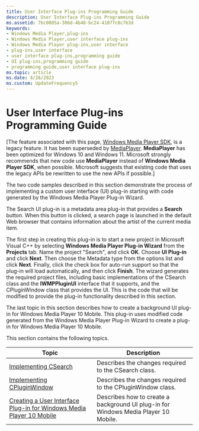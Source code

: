```yaml
---
title: User Interface Plug-ins Programming Guide
description: User Interface Plug-ins Programming Guide
ms.assetid: 7bc0805a-306d-4b48-bc24-41077c8c7b3d
keywords:
- Windows Media Player,plug-ins
- Windows Media Player,user interface plug-ins
- Windows Media Player plug-ins,user interface
- plug-ins,user interface
- user interface plug-ins,programming guide
- UI plug-ins,programming guide
- programming guide,user interface plug-ins
ms.topic: article
ms.date: 4/26/2023
ms.custom: UpdateFrequency5
---
```


# User Interface Plug-ins Programming Guide

\[The feature associated with this page, [Windows Media Player SDK](/windows/win32/wmp/windows-media-player-sdk), is a legacy feature. It has been superseded by [MediaPlayer](/uwp/api/Windows.Media.Playback.MediaPlayer). **MediaPlayer** has been optimized for Windows 10 and Windows 11. Microsoft strongly recommends that new code use **MediaPlayer** instead of **Windows Media Player SDK**, when possible. Microsoft suggests that existing code that uses the legacy APIs be rewritten to use the new APIs if possible.\]

The two code samples described in this section demonstrate the process of implementing a custom user interface (UI) plug-in starting with code generated by the Windows Media Player Plug-in Wizard.

The Search UI plug-in is a metadata area plug-in that provides a **Search** button. When this button is clicked, a search page is launched in the default Web browser that contains information about the artist of the current media item.

The first step in creating this plug-in is to start a new project in Microsoft Visual C++ by selecting **Windows Media Player Plug-in Wizard** from the **Projects** tab. Name the project "Search", and click **OK**. Choose **UI Plug-in** and click **Next**. Then choose the Metadata type from the options list and click **Next**. Finally, click the check box for auto-run support so that the plug-in will load automatically, and then click **Finish**. The wizard generates the required project files, including basic implementations of the CSearch class and the **IWMPPluginUI** interface that it supports, and the CPluginWindow class that provides the UI. This is the code that will be modified to provide the plug-in functionality described in this section.

The last topic in this section describes how to create a background UI plug-in for Windows Media Player 10 Mobile. This plug-in uses modified code generated from the Windows Media Player Plug-in Wizard to create a plug-in for Windows Media Player 10 Mobile.

This section contains the following topics.



| Topic                                                                                                                                            | Description                                                                         |
|--------------------------------------------------------------------------------------------------------------------------------------------------|-------------------------------------------------------------------------------------|
| [Implementing CSearch](implementing-csearch.md)                                                                                                 | Describes the changes required to the CSearch class.                                |
| [Implementing CPluginWindow](implementing-cpluginwindow.md)                                                                                     | Describes the changes required to the CPluginWindow class.                          |
| [Creating a User Interface Plug-in for Windows Media Player 10 Mobile](creating-a-user-interface-plug-in-for-windows-media-player-10-mobile.md) | Describes how to create a background UI plug-in for Windows Media Player 10 Mobile. |



 

 

 




